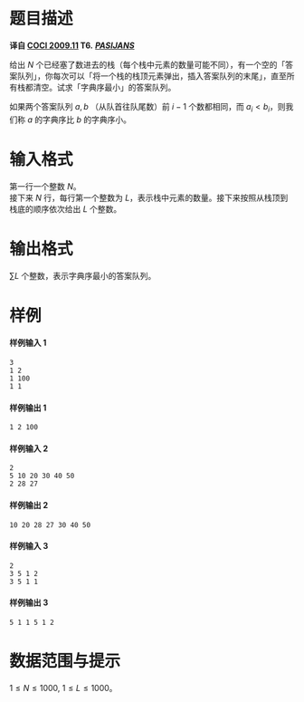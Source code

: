 
# 题目描述

 **译自 [COCI 2009.11](http://hsin.hr/coci/archive/2009_2010/) T6.** ***[PASIJANS](http://hsin.hr/coci/archive/2009_2010/contest2_tasks.pdf)***

给出 $N$ 个已经塞了数进去的栈（每个栈中元素的数量可能不同），有一个空的「答案队列」，你每次可以「将一个栈的栈顶元素弹出，插入答案队列的末尾」，直至所有栈都清空。试求「字典序最小」的答案队列。

如果两个答案队列 $a, b$ （从队首往队尾数）前 $i-1$ 个数都相同，而 $a_i<b_i$，则我们称 $a$ 的字典序比 $b$ 的字典序小。

# 输入格式

第一行一个整数 $N$。  
接下来 $N$ 行，每行第一个整数为 $L$，表示栈中元素的数量。接下来按照从栈顶到栈底的顺序依次给出 $L$ 个整数。

# 输出格式

$\sum L$ 个整数，表示字典序最小的答案队列。

# 样例

#### 样例输入 1
```plain
3
1 2
1 100
1 1
```

#### 样例输出 1
```plain
1 2 100
```

#### 样例输入 2
```plain
2
5 10 20 30 40 50
2 28 27
```

#### 样例输出 2
```plain
10 20 28 27 30 40 50
```

#### 样例输入 3
```plain
2
3 5 1 2
3 5 1 1
```

#### 样例输出 3
```plain
5 1 1 5 1 2
```

# 数据范围与提示

$1\le N\le 1000,$ $1\le L\le 1000$。

